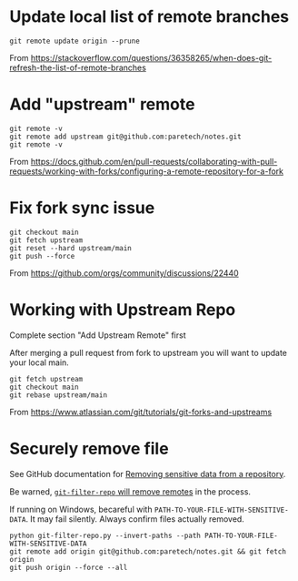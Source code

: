 # Update local list of remote branches
`git remote update origin --prune`

From <https://stackoverflow.com/questions/36358265/when-does-git-refresh-the-list-of-remote-branches> 


# Add "upstream" remote
```
git remote -v
git remote add upstream git@github.com:paretech/notes.git
git remote -v
```

From <https://docs.github.com/en/pull-requests/collaborating-with-pull-requests/working-with-forks/configuring-a-remote-repository-for-a-fork>


# Fix fork sync issue
```
git checkout main
git fetch upstream
git reset --hard upstream/main
git push --force
```

From <https://github.com/orgs/community/discussions/22440> 


# Working with Upstream Repo
Complete section "Add Upstream Remote" first

After merging a pull request from fork to upstream you will want to update your local main.

```
git fetch upstream
git checkout main 
git rebase upstream/main
```

From <https://www.atlassian.com/git/tutorials/git-forks-and-upstreams> 


# Securely remove file
See GitHub documentation for [Removing sensitive data from a repository](https://docs.github.com/en/authentication/keeping-your-account-and-data-secure/removing-sensitive-data-from-a-repository).

Be warned, [`git-filter-repo` will remove remotes](https://github.com/newren/git-filter-repo/issues/46) in the process.

If running on Windows, becareful with `PATH-TO-YOUR-FILE-WITH-SENSITIVE-DATA`. It may fail silently. Always confirm files actually removed.

```
python git-filter-repo.py --invert-paths --path PATH-TO-YOUR-FILE-WITH-SENSITIVE-DATA
git remote add origin git@github.com:paretech/notes.git && git fetch origin
git push origin --force --all
```
